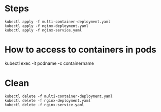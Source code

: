 

# Steps

```
kubectl apply -f multi-container-deployment.yaml
kubectl apply -f nginx-deployment.yaml
kubectl apply -f nginx-service.yaml
```

# How to access to containers in pods
kubectl exec -it podname -c containername


# Clean
```
kubectl delete -f multi-container-deployment.yaml
kubectl delete -f nginx-deployment.yaml
kubectl delete -f nginx-service.yaml
```